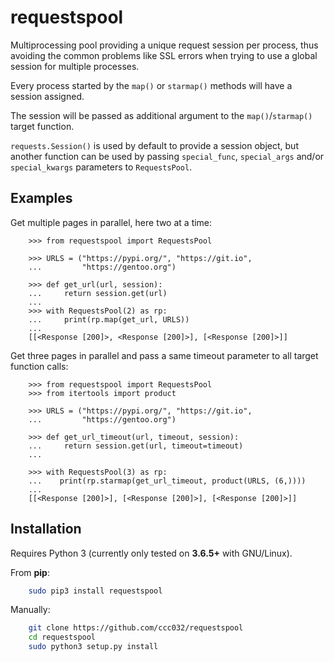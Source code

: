 # requestspool

Multiprocessing pool providing a unique request session per process,
thus avoiding the common problems like SSL errors when trying to use a
global session for multiple processes.

Every process started by the `map()` or `starmap()` methods will have a
session assigned.

The session will be passed as additional argument to the
`map()`/`starmap()` target function.

`requests.Session()` is used by default to provide a session object, but
another function can be used by passing `special_func`, `special_args` and/or
`special_kwargs` parameters to `RequestsPool`.

## Examples

Get multiple pages in parallel, here two at a time:

```python3
    >>> from requestspool import RequestsPool

    >>> URLS = ("https://pypi.org/", "https://git.io",
    ...         "https://gentoo.org")

    >>> def get_url(url, session):
    ...     return session.get(url)
    ...
    >>> with RequestsPool(2) as rp:
    ...     print(rp.map(get_url, URLS))
    ...
    [[<Response [200]>, <Response [200]>], [<Response [200]>]]
```

Get three pages in parallel and pass a same timeout parameter
to all target function calls:

```python3
    >>> from requestspool import RequestsPool
    >>> from itertools import product

    >>> URLS = ("https://pypi.org/", "https://git.io",
    ...         "https://gentoo.org")

    >>> def get_url_timeout(url, timeout, session):
    ...     return session.get(url, timeout=timeout)
    ...

    >>> with RequestsPool(3) as rp:
    ...    print(rp.starmap(get_url_timeout, product(URLS, (6,))))
    ...
    [[<Response [200]>], [<Response [200]>], [<Response [200]>]]
```

## Installation

Requires Python 3 (currently only tested on **3.6.5+** with GNU/Linux).

From **pip**:

```sh
    sudo pip3 install requestspool
```

Manually:

```sh
    git clone https://github.com/ccc032/requestspool
    cd requestspool
    sudo python3 setup.py install 
```
